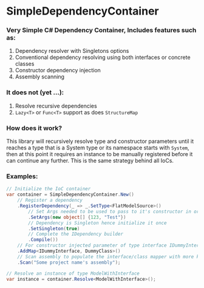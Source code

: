 # SimpleDependencyContainer

### Very Simple C# Dependency Container, Includes features such as:
1. Dependency resolver with Singletons options
2. Conventional dependency resolving using both interfaces or concrete classes
3. Constructor dependency injection
4. Assembly scanning

### It does not (yet ...):
1. Resolve recursive dependencies
2. `Lazy<T>` or `Func<T>` support as does `StructureMap`

### How does it work?
This library will recursively resolve type and constructor parameters until it reaches a type that is a System type or its namespace starts with `System`, then at this point it requires an instance to be manually registered before it can continue any further. This is the same strategy behind all IoCs.

### Examples:

```csharp
// Initialize the IoC container
var container = SimpleDependencyContainer.New()
    // Register a dependency
    .RegisterDependency(_ => _.SetType<FlatModelSource>()
        // Set Args needed to be used to pass to it's constructor in order to initialize
        .SetArgs(new object[] {123, "Test"})
        // Dependency is Singleton hence initialize it once
        .SetSingleton(true)
        // Complete the IDependency builder
        .Compile())
    // For constructor injected parameter of type interface IDummyInterface use concrete class DummyClass
    .AddMap<IDummyInterface, DummyClass>()
    // Scan assembly to populate the interface/class mapper with more key/values
    .Scan("Some project name's assembly");

// Resolve an instance of type ModelWithInterface
var instance = container.Resolve<ModelWithInterface>();
```
